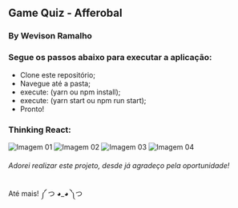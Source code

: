 ## Game Quiz - Afferobal
### By Wevison Ramalho

### Segue os passos abaixo para executar a aplicação:
* Clone este repositório;
* Navegue até a pasta;
* execute: (yarn ou npm install);
* execute: (yarn start ou npm run start);
* Pronto!

### Thinking React:
![Imagem 01](https://i.ibb.co/M9wM024/20190923-000223.jpg)
![Imagem 02](https://i.ibb.co/3zCR9xm/20190923-000255.jpg)
![Imagem 03](https://i.ibb.co/y59mvz3/20190923-000402.jpg)
![Imagem 04](https://i.ibb.co/sqyfvLc/20190923-000426.jpg)

###### Adorei realizar este projeto, desde já agradeço pela oportunidade!

Até mais! ༼ つ ◕_◕ ༽つ
